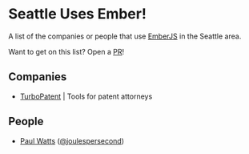 # Seattle Uses Ember!

A list of the companies or people that use [EmberJS](https://emberjs.com/) in the Seattle area.

Want to get on this list? Open a [PR](https://github.com/emberjs-seattle/seattle-uses-ember/compare)!

## Companies

- [TurboPatent](http://turbopatent.com/) | Tools for patent attorneys

## People

- [Paul Watts](https://www.linkedin.com/in/paulcwatts/) ([@joulespersecond](https://twitter.com/joulespersecond))
